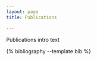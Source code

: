 ```yaml
---
layout: page
title: Publications

---
```


<div class="pb-8">Publications intro text</div>

<!-- styling for bibliography is done in _layouts/bib.html -->
<!-- to add publications, edit the _bibliography/papers.bib file-->
{% bibliography --template bib %}
